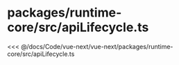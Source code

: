 # packages/runtime-core/src/apiLifecycle.ts

<<< @/docs/Code/vue-next/vue-next/packages/runtime-core/src/apiLifecycle.ts
